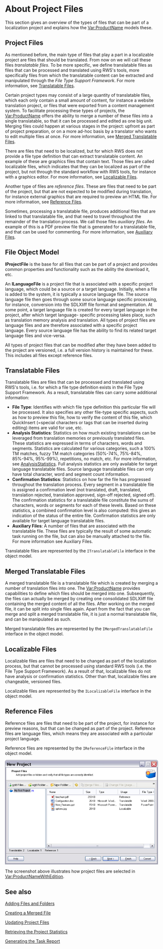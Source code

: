 About Project Files
====
This section gives an overview of the types of files that can be part of a localization project and explains how the <Var:ProductName> models these.

Project Files
----
As mentioned before, the main type of files that play a part in a localizable project are files that should be translated. From now on we will call these files *translatable files*. To be more specific, we define translatable files as files that can be processed and translated using RWS's tools, more specifically files from which the translatable content can be extracted and manipulated through the *File Type Support Framework*. For more information, see [Translatable Files](#translatable-files).

Certain project types may consist of a large quantity of translatable files, which each only contain a small amount of content, for instance a website translation project, or files that were exported from a content management system. To facilitate processing these types of projects, the <Var:ProductName> offers the ability to merge a number of these files into a single translatable, so that it can be processed and edited as one big unit. Merging files could happen at various stages in the project: upfront as part of project preparation, or on a more ad-hoc basis by a translator who wants to edit multiple files at once. For more information, see [Merged Translatable Files](#merged-translatable-files).

There are files that need to be localized, but for which RWS does not provide a file type definition that can extract translatable content. An example of these are graphics files that contain text. Those files are called localizable files, which indicates that they can be localized as part of the project, but not through the standard workflow with RWS tools, for instance with a graphics editor. For more information, see [Localizable Files](#localizable-files).

Another type of files are *reference files*. These are files that need to be part of the project, but that are not expected to be modified during translation, for instance external graphics that are required to preview an HTML file. For more information, see [Reference Files](#reference-files).

Sometimes, processing a translatable file, produces additional files that are linked to that translatable file, and that need to travel throughout the remainder of the translation process. We call those files *auxiliary files*. An example of this is a PDF preview file that is generated for a translatable file, and that can be used for commenting. For more information, see [Auxiliary Files](#localizable-files).

File Object Model
---
**IProjectFile** is the base for all files that can be part of a project and provides common properties and functionality such as the ability the download it, etc.

An **ILanguageFile** is a project file that is associated with a specific project language, which could be a source or a target language. Initially, when a file is added to the system, it is typically a source language file. The source language file then goes through some source language specific processing, for instance, conversion into the SDLXliff file format and segmentation. At some point, a target language file is created for every target language in the project, after which target language- specific processing takes place, such as translation memory analysis and translation. All types of project files are language files and are therefore associated with a specific project language. Every source language file has the ability to find its related target language files and vice-versa.

All types of project files that can be modified after they have been added to the project are versioned, i.e. a full version history is maintained for these. This includes all files except reference files.

Translatable Files
-----
Translatable files are files that can be processed and translated using RWS's tools, i.e. for which a file type definition exists in the  File Type Support Framework. As a result, translatable files can carry some additional information:

* **File Type**: Identifies with which file type definition this particular file will be processed. It also specifies any other file-type specific aspects, such as how to preview this file, how to verify the content of this file, which QuickInsert (=special characters or tags that can be inserted during editing) items are valid for use, etc.
* **Analysis Statistics**: Statistics on how much existing translations can be leveraged from translation memories or previously translated files. These statistics are expressed in terms of characters, words and segments. Statistics are calculated for various categories, such a 100% TM matches, fuzzy TM match categories (50%-74%, 75%-84%, 85%-94%, 95%-99%), repetitions, no match, etc. For more information, see [AnalysisStatistics](../..//api/projectautomation/Sdl.ProjectAutomation.Core.AnalysisStatistics.yml). Full analysis statistics are only available for target language translatable files. Source language translatable files can only have total character, word and segment count information.
* **Confirmation Statistics**: Statistics on how far the file has progressed throughout the translation process. Every segment in a translatable file is assigned a confirmation level (not translated, draft, translated, translation rejected, translation approved, sign-off rejected, signed off). The confirmation statistics for a translatable file constitute the sums of characters, words or segments for each of these levels. Based on these statistics, a combined confirmation level is also computed: this gives an indication of the status of the entire file. Confirmation statistics are only available for target language translatable files.
* **Auxiliary Files**: A number of files that are associated with the translatable file. These files are typically the result of some automatic task running on the file, but can also be manually attached to the file. For more information see Auxiliary Files.


Translatable files are represented by the `ITranslatableFile` interface in the object model.

Merged Translatable Files
-----
A merged translatable file is a translatable file which is created by merging a number of translation files into one. The <Var:ProductName> provides capabilities to define which files should be merged into one. Subsequently, the files can actually be merged by creating one consolidated SDLXliff file containing the merged content of all the files. After working on the merged file, it can be split into single files again. Apart from the fact that you can merge and split a merged translatable file, it is just a normal translatable file, and can be manipulated as such.

Merged translatable files are represented by the ```IMergedTranslatableFile``` interface in the object model.

Localizable Files
-----
Localizable files are files that need to be changed as part of the localization process, but that cannot be processed using standard RWS tools (i.e. the File Type Support Framework). As a result of that, localizable files do not have analysis or confirmation statistics. Other than that, localizable files are changeable, versioned files.

Localizable files are represented by the ```ILocalizableFile``` interface in the object model.

Reference Files
----
Reference files are files that need to be part of the project, for instance for preview reasons, but that can be changed as part of the project. Reference files are language files, which means they are associated with a particular project language.

Reference files are represented by the `IReferenceFile` interface in the object model.

<img style="display:block; " src="images/NewProject03.jpg"/>

The screenshot above illustrates how project files are selected in <Var:ProductNameWithEdition>.

See also
-------------
[Adding Files and Folders](adding_files_and_folders.md)

[Creating a Merged File](creating_a_merged_file.md)

[Updating Project Files](updating_project_files.md)

[Retrieving the Project Statistics](retrieving_the_project_statistics.md)

[Generating the Task Report](generating_the_task_report.md)